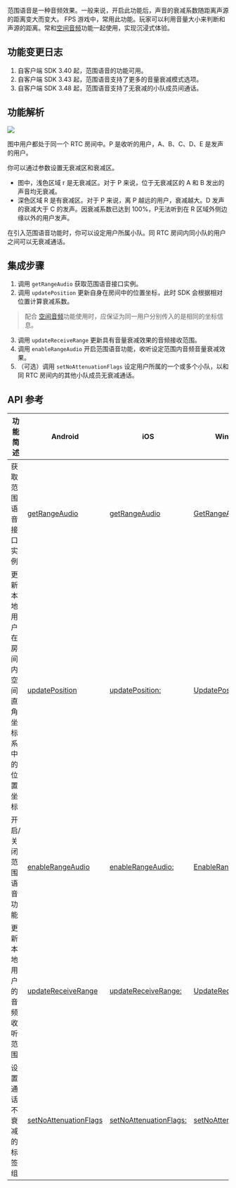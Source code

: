 范围语音是一种音频效果。一般来说，开启此功能后，声音的衰减系数随距离声源的距离变大而变大。
FPS 游戏中，常用此功能。玩家可以利用音量大小来判断和声源的距离。常和[空间音频](93903)功能一起使用，实现沉浸式体验。

## 功能变更日志

1. 自客户端 SDK 3.40 起，范围语音的功能可用。
2. 自客户端 SDK 3.43 起，范围语音支持了更多的音量衰减模式选项。
3. 自客户端 SDK 3.48 起，范围语音支持了无衰减的小队成员间通话。

## 功能解析

![](https://lf6-volc-editor.volccdn.com/obj/volcfe/sop-public/upload_e607e32c9f70da1ee2e3165b11f216d3)

图中用户都处于同一个 RTC 房间中。P 是收听的用户，A、B、C、D、E 是发声的用户。

你可以通过参数设置无衰减区和衰减区。

- 图中，浅色区域 r 是无衰减区。对于 P 来说，位于无衰减区的 A 和 B 发出的声音均无衰减。
- 深色区域 R 是有衰减区。对于 P 来说，离 P 越远的用户，衰减越大。D 发声的衰减大于 C 的发声。因衰减系数已达到 100%，P无法听到在 R 区域外侧边缘以外的用户发声。

在引入范围语音功能时，你可以设定用户所属小队。同 RTC 房间内同小队的用户之间可以无衰减通话。

## 集成步骤

1. 调用 `getRangeAudio` 获取范围语音接口实例。
2. 调用 `updatePosition` 更新自身在房间中的位置坐标，此时 SDK 会根据相对位置计算衰减系数。
> 配合 [空间音频](93903)功能使用时，应保证为同一用户分别传入的是相同的坐标信息。
3. 调用 `updateReceiveRange` 更新具有音量衰减效果的音频接收范围。
4. 调用 `enableRangeAudio` 开启范围语音功能，收听设定范围内音频音量衰减效果。
5. （可选）调用 `setNoAttenuationFlags` 设定用户所属的一个或多个小队，以和同 RTC 房间内的其他小队成员无衰减通话。

## API 参考

|功能简述 | Android | iOS | Windows |
|---|---|---|---|
|获取范围语音接口实例 | [getRangeAudio](Android-api#IRTCRoom-getrangeaudio) | [getRangeAudio](iOS-api#ByteRTCRoom-getrangeaudio) | [GetRangeAudio](Windows-api.md#IRtcRoom-getrangeaudio) |
|更新本地用户在房间内空间直角坐标系中的位置坐标 | [updatePosition](Android-api#IRangeAudio-updateposition) | [updatePosition:](iOS-api#ByteRTCRangeAudio-updateposition) | [UpdatePosition](Windows-api.md#IRangeAudio-updateposition) |
|开启/关闭范围语音功能 | [enableRangeAudio](Android-api#IRangeAudio-enablerangeaudio) | [enableRangeAudio:](iOS-api#ByteRTCRangeAudio-enablerangeaudio) | [EnableRangeAudio](Windows-api.md#IRangeAudio-enablerangeaudio) |
|更新本地用户的音频收听范围 | [updateReceiveRange](Android-api#IRangeAudio-updatereceiverange) | [updateReceiveRange:](iOS-api#ByteRTCRangeAudio-updatereceiverange) | [UpdateReceiveRange](Windows-api.md#IRangeAudio-updatereceiverange) |
|设置通话不衰减的标签组 | [setNoAttenuationFlags](Android-api#IRangeAudio-setNoAttenuationFlags) | [setNoAttenuationFlags:](iOS-api#ByteRTCRangeAudio-setNoAttenuationFlags:) | [setNoAttenuationFlags](Windows-api.md#IRangeAudio-setNoAttenuationFlags) |